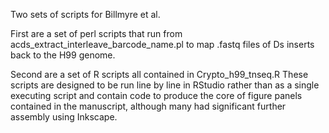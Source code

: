 Two sets of scripts for Billmyre et al.

First are a set of perl scripts that run from acds_extract_interleave_barcode_name.pl to map .fastq files of Ds inserts back to the H99 genome.

Second are a set of R scripts all contained in Crypto_h99_tnseq.R
These scripts are designed to be run line by line in RStudio rather than as a single executing script and contain code to produce the core of figure panels contained in the manuscript, although many had significant further assembly using Inkscape.
